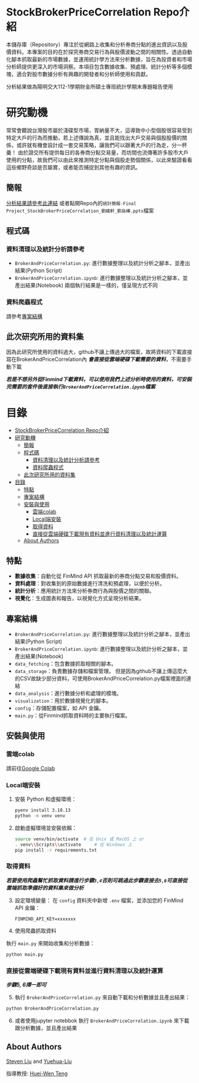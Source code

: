 # StockBrokerPriceCorrelation Repo介紹

本儲存庫（Repository）專注於從網路上收集和分析券商分點的進出資訊以及股價資料。本專案的目的在於探究券商交易行為與股價波動之間的相關性。透過自動化腳本抓取最新的市場數據，並運用統計學方法來分析數據，旨在為投資者和市場分析師提供更深入的市場洞察。本項目包含數據收集、預處理、統計分析等多個模塊，適合對股市數據分析有興趣的開發者和分析師使用和貢獻。

分析結果做為陽明交大112-1學期財金所碩士專班統計學期末專題報告使用

# 研究動機
常常會聽說台灣股市屬於淺碟型市場，胃納量不大，這導致中小型個股很容易受到特定大戶的行為而推動，若上述傳說為真，並且能找出大戶交易與個股股價的關係，或許就有機會設計成一套交易策略，讓我們可以跟著大戶的行為走，分一杯羹！
由於證交所有提供每日的各券商分點交易量，而坊間也流傳著許多股市大戶使用的分點，故我們可以由此來推測特定分點與個股走勢個關係，以此來驗證看看這些鄉野奇談是否屬實，或者能否捕捉到其他有趣的資訊。

## 簡報
[分析結果請參考此連結](https://docs.google.com/presentation/d/1xgA9WUcNeiToYA-dn7BfhoFJ0nH_cIyZJ6PIvseQizs/edit#slide=id.p)
或者點開Repo內的`統計簡報-Final Project_StockBrokerPriceCorrelation_劉緯軒_劉岳樺.pptx`檔案

## 程式碼
### 資料清理以及統計分析請參考

- `BrokerAndPriceCorrelation.py`: 進行數據整理以及統計分析之腳本，並產出結果(Python Script)
- `BrokerAndPriceCorrelation.ipynb`: 進行數據整理以及統計分析之腳本，並產出結果(Notebook)
兩個執行結果是一樣的，僅呈現方式不同

### 資料爬蟲程式
請參考[專案結構](#專案結構)

## 此次研究所用的資料集
因為此研究所使用的資料過大，github不讓上傳過大的檔案，故將資料的下載直接寫在BrokerAndPriceCorrelation內
***會直接從雲端硬碟下載需要的資料***，不需要手動下載

***若是不想另外從Finmind下載資料，可以使用我們上述分析時使用的資料，可安裝完需要的套件後直接執行`BrokerAndPriceCorrelation.ipynb`檔案***

# 目錄 

- [StockBrokerPriceCorrelation Repo介紹](#stockbrokerpricecorrelation-repo介紹)
- [研究動機](#研究動機)
  - [簡報](#簡報)
  - [程式碼](#程式碼)
    - [資料清理以及統計分析請參考](#資料清理以及統計分析請參考)
    - [資料爬蟲程式](#資料爬蟲程式)
  - [此次研究所用的資料集](#此次研究所用的資料集)
- [目錄](#目錄)
  - [特點](#特點)
  - [專案結構](#專案結構)
  - [安裝與使用](#安裝與使用)
    - [雲端colab](#雲端colab)
    - [Local端安裝](#local端安裝)
    - [取得資料](#取得資料)
    - [直接從雲端硬碟下載現有資料並進行資料清理以及統計運算](#直接從雲端硬碟下載現有資料並進行資料清理以及統計運算)
  - [About Authors](#about-authors)


## 特點

- **數據收集**：自動化從 FinMind API 抓取最新的券商分點交易和股價資料。
- **資料處理**：對收集到的原始數據進行清洗和預處理，以便於分析。
- **統計分析**：應用統計方法來分析券商行為與股價之間的關聯。
- **視覺化**：生成圖表和報告，以視覺化方式呈現分析結果。

## 專案結構

- `BrokerAndPriceCorrelation.py`: 進行數據整理以及統計分析之腳本，並產出結果(Python Script)
- `BrokerAndPriceCorrelation.ipynb`: 進行數據整理以及統計分析之腳本，並產出結果(Notebook)
- `data_fetching`：包含數據抓取相關的腳本。
- `data_storage`：負責數據存儲和檔案管理。 但是因為github不讓上傳這麼大的CSV故缺少部分資料，可使用BrokerAndPriceCorrelation.py檔案裡面的連結
- `data_analysis`：進行數據分析和處理的模塊。
- `visualization`：用於數據視覺化的腳本。
- `config`：存儲配置檔案，如 API 金鑰。
- `main.py`：從Finmind抓取資料時的主要執行檔案。

## 安裝與使用

### 雲端colab
請前往[Google Colab](https://colab.research.google.com/drive/1EXgX96hCyUnJPUcVNC5o-M2NoZ28ivBC#scrollTo=BkqEIJXjGD_i)

### Local端安裝

1. 安裝 Python 和虛擬環境：
   ```bash
   pyenv install 3.10.13
   python -m venv venv
   ```

2. 啟動虛擬環境並安裝依賴：
   ```bash
   source venv/bin/activate  # 在 Unix 或 MacOS 上 or
   . venv\\Scripts\\activate     # 在 Windows 上
   pip install -r requirements.txt
   ```

### 取得資料
***若要使用爬蟲幫忙抓取資料請進行步驟`3,4`否則可跳過此步驟直接去`5,6`可直接從雲端抓取準備好的資料集來做分析***

3. 設定環境變量：
   在 `config` 資料夾中新增 `.env` 檔案，並添加您的 FinMind API 金鑰：
   ```
   FINMIND_API_KEY=xxxxxxx
   ```

4. 使用爬蟲抓取資料


執行 `main.py` 來開始收集和分析數據：
```bash
python main.py
```

### 直接從雲端硬碟下載現有資料並進行資料清理以及統計運算
***步驟5, 6擇一即可***

5. 執行 `BrokerAndPriceCorrelation.py` 來自動下載和分析數據並且產出結果：
```bash
python BrokerAndPriceCorrelation.py
```

6. 或者使用jupyter notebbok
執行 `BrokerAndPriceCorrelation.ipynb` 來下載跟分析數據，並且產出結果


## About Authors
[Steven Liu](https://github.com/tw-lws) and [Yuehua-Liu](https://github.com/Yuehua-Liu)

指導教授: [Huei-Wen Teng](https://hackmd.io/@hwteng/HyKOPoA6d)
